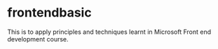 # frontendbasic
This is to apply principles and techniques learnt in Microsoft Front end development course.
